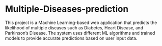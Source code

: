 # Multiple-Diseases-prediction
This project is a Machine Learning-based web application that predicts the likelihood of multiple diseases such as Diabetes, Heart Disease, and Parkinson’s Disease. The system uses different ML algorithms and trained models to provide accurate predictions based on user input data.  

